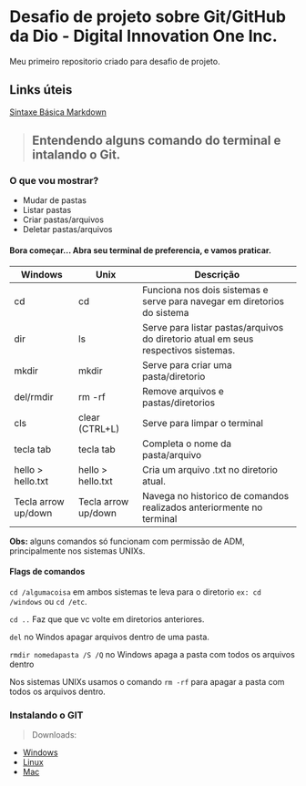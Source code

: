 # Desafio de projeto sobre Git/GitHub da Dio - Digital Innovation One Inc.

Meu primeiro repositorio criado para desafio de projeto.

## Links úteis
[Sintaxe Básica Markdown](https://www.markdownguide.org/basic-syntax/)



> ## Entendendo alguns comando do terminal e intalando o Git.


### O que vou mostrar?
- Mudar de pastas
- Listar pastas
- Criar pastas/arquivos
- Deletar pastas/arquivos


#### Bora começar... Abra seu terminal de preferencia, e vamos praticar.

| Windows             | Unix                | Descrição                                                                          |
|---------------------|---------------------|------------------------------------------------------------------------------------|
| cd                  | cd                  | Funciona nos dois sistemas e serve para navegar em diretorios do sistema           |
| dir                 | ls                  | Serve para listar pastas/arquivos do diretorio atual em seus respectivos sistemas. |
| mkdir               | mkdir               | Serve para criar uma pasta/diretorio                                               |
| del/rmdir           | rm -rf              | Remove arquivos e pastas/diretorios                                                |
| cls                 | clear (CTRL+L)      | Serve para limpar o terminal                                                       |      
| tecla tab           | tecla tab           | Completa o nome da pasta/arquivo                                                   |
| hello > hello.txt   | hello > hello.txt   | Cria um arquivo .txt no diretorio atual.                                           |
| Tecla arrow up/down | Tecla arrow up/down | Navega no historico de comandos realizados anteriormente no terminal               |

**Obs:** alguns comandos só funcionam com permissão de ADM, principalmente nos sistemas UNIXs.

#### Flags de comandos

``cd /algumacoisa`` em ambos sistemas te leva para o diretorio ``ex: cd /windows`` ou ``cd /etc``.

``cd ..`` Faz que que vc volte em diretorios anteriores.

``del`` no Windos apagar arquivos dentro de uma pasta.

``rmdir nomedapasta /S /Q`` no Windows apaga a pasta com todos os arquivos dentro

Nos sistemas UNIXs usamos o comando ``rm -rf`` para apagar a pasta com todos os arquivos dentro.

### Instalando o GIT
> Downloads:
- [Windows](https://git-scm.com/download/win)
- [Linux](https://git-scm.com/download/linux)
- [Mac](https://git-scm.com/download/mac)